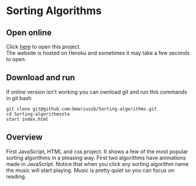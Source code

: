 # Sorting Algorithms

## Open online
Click [here](https://sorting-algorithms-mb.herokuapp.com/) to open this project.\
The website is hosted on Heroku and sometimes it may take a few seconds to open.

## Download and run
If online version isn't working you can
ownload git and run this commands in git bash
```
git clone git@github.com:bmariuszb/Sorting-algorithms.git
cd Sorting-algorithmssta
start index.html
```

## Overview
First JavaScript, HTML and css project. It shows a few of the most popular sorting algorithms in a pleasing way.
First two algorithms have animations made in JavaScript.
Notice that when you click any sorting algorithm name the music will start playing.
Music is pretty quiet so you can focus on reading. 